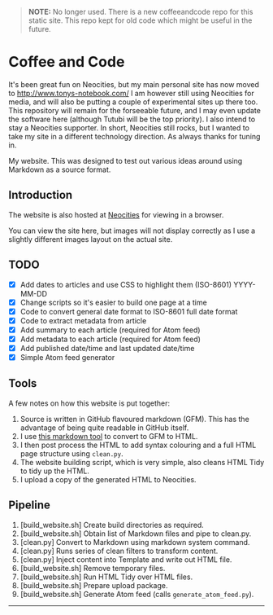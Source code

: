 > **NOTE:** No longer used. There is a new coffeeandcode repo for this static site. This repo kept for old code which might be useful in the future.

# Coffee and Code

It's been great fun on Neocities, but my main personal site has now moved to http://www.tonys-notebook.com/ I am however still using Neocities for media, and will also be putting a couple of experimental sites up there too. This repository will remain for the forseeable future, and I may even update the software here (although Tutubi will be the top priority). I also intend to stay a Neocities supporter. In short, Neocities still rocks, but I wanted to take my site in a different technology direction. As always thanks for tuning in.

My website. This was designed to test out various ideas around using
Markdown as a source format.

## Introduction

The website is also hosted at
[Neocities](https://coffeeandcode.neocities.org) for viewing in a
browser.

You can view the site here, but images will not display correctly as I
use a slightly different images layout on the actual site.

## TODO

- [x] Add dates to articles and use CSS to highlight them (ISO-8601) YYYY-MM-DD
- [x] Change scripts so it's easier to build one page at a time
- [x] Code to convert general date format to ISO-8601 full date format
- [x] Code to extract metadata from article
- [x] Add summary to each article (required for Atom feed)
- [x] Add metadata to each article (required for Atom feed)
- [x] Add published date/time and last updated date/time
- [x] Simple Atom feed generator

## Tools

A few notes on how this website is put together:

1. Source is written in GitHub flavoured markdown (GFM). This has the
   advantage of being quite readable in GitHub itself.
2. I use [this markdown tool](https://github.com/cwjohan/markdown-to-html) to convert to GFM to HTML.
3. I then post process the HTML to add syntax colouring and a full HTML page structure using `clean.py`.
4. The website building script, which is very simple, also cleans HTML Tidy to tidy up the HTML.
5. I upload a copy of the generated HTML to Neocities.

## Pipeline

1. [build_website.sh] Create build directories as required.
2. [build_website.sh] Obtain list of Markdown files and pipe to clean.py.
3. [clean.py] Convert to Markdown using markdown system command.
4. [clean.py] Runs series of clean filters to transform content.
5. [clean.py] Inject content into Template and write out HTML file.
6. [build_website.sh] Remove temporary files.
7. [build_website.sh] Run HTML Tidy over HTML files.
8. [build_website.sh] Prepare upload package.
9. [build_website.sh] Generate Atom feed (calls `generate_atom_feed.py`).

---
